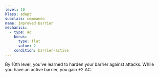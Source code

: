 ```yaml
---
level: 10
klass: adept
subclass: commando
name: Improved Barrier
mechanics:
  - type: ac
    bonus:
      type: flat
      value: 2
    condition: barrier-active
---
```

By 10th level, you’ve learned to harden your barrier against attacks. While you have an active barrier, you gain +2 AC.

